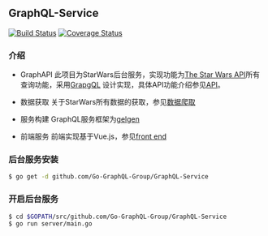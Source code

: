 ## GraphQL-Service
[![Build Status](https://travis-ci.com/Go-GraphQL-Group/GraphQL-Service.svg?branch=master)](https://travis-ci.com/Go-GraphQL-Group/GraphQL-Service?branch=master)
[![Coverage Status](https://coveralls.io/repos/github/Go-GraphQL-Group/GraphQL-Service/badge.svg?branch=master)](https://coveralls.io/github/Go-GraphQL-Group/GraphQL-Service?branch=master)

### 介绍

- GraphAPI
此项目为StarWars后台服务，实现功能为[The Star Wars API](https://swapi.co/)所有查询功能，采用[GrapgQL](http://graphql.cn/) 设计实现，具体API功能介绍参见[API](https://github.com/Go-GraphQL-Group/GraphQL/blob/master/APIDOC.md#searchquery)。

- 数据获取
关于StarWars所有数据的获取，参见[数据爬取](https://github.com/Go-GraphQL-Group/SW-Crawler)

- 服务构建
GraphQL服务框架为[gelgen](https://gqlgen.com/)

- 前端服务
前端实现基于Vue.js，参见[front end](https://github.com/Go-GraphQL-Group/front-end)

### 后台服务安装

```bash
$ go get -d github.com/Go-GraphQL-Group/GraphQL-Service
```

### 开启后台服务

```bash
$ cd $GOPATH/src/github.com/Go-GraphQL-Group/GraphQL-Service
$ go run server/main.go
```